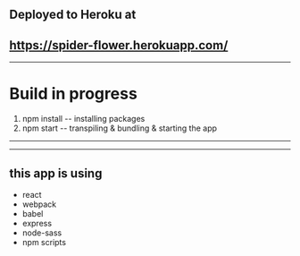 Deployed to Heroku at 
--
https://spider-flower.herokuapp.com/
--
---
# Build in progress
1. npm install -- installing packages
2. npm start -- transpiling & bundling & starting the app
---
---

this app is using
--
* react
* webpack
* babel
* express
* node-sass
* npm scripts


